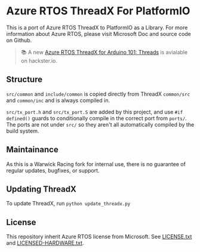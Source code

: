 # Azure RTOS ThreadX For PlatformIO

This is a port of Azure RTOS ThreadX to PlatformIO as a Library. For more information about Azure RTOS, please visit Microsoft Doc and source code on Github.

> 📚 A new [Azure RTOS ThreadX for Arduino 101: Threads](https://www.hackster.io/485734/azure-rtos-threadx-for-arduino-101-threads-963a8d) is avialable on hackster.io.

## Structure

`src/common` and `include/common` is copied directly from ThreadX `common/src` and `common/inc` and is always compiled in.

`src/tx_port.h` and `src/tx_port.S` are added by this project, and use `#if defined()` guards to conditionally compile in the correct port from `ports/`. The ports are not under `src/` so they aren't all automatically compiled by the build system.

## Maintainance

As this is a Warwick Racing fork for internal use, there is no guarantee of regular updates, bugfixes, or support. 

## Updating ThreadX

To update ThreadX, run `python update_threadx.py`

## License

This repository inherit Azure RTOS license from Microsoft. See [LICENSE.txt](./LICENSE.txt) and [LICENSED-HARDWARE.txt](./LICENSED-HARDWARE.txt).
